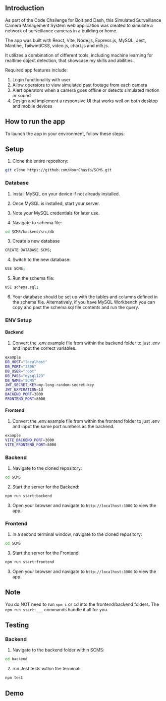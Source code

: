 ## **Introduction**

As part of the Code Challenge for Bolt and Dash, this Simulated Surveillance Camera Management System web application was created to simulate a network of surveillance cameras in a building or home. 

The app was built with React, Vite, Node.js, Express.js, MySQL, Jest, Mantine, TailwindCSS, video.js, chart.js and ml5.js.

It utilizes a combination of different tools, including machine learning for realtime object detection, that showcase my skills and abilities.


Required app features include:

1. Login functionality with user
2. Allow operators to view simulated past footage from each camera
3. Alert operators when a camera goes offline or detects simulated motion or sound
4. Design and implement a responsive UI that works well on both desktop and mobile
devices


## **How to run the app**

To launch the app in your environment, follow these steps:
## Setup
1. Clone the entire repository:
```bash
git clone https://github.com/NoorChasib/SCMS.git
```

### Database
1. Install MySQL on your device if not already installed.

2. Once MySQL is installed, start your server.

3. Note your MySQL credentials for later use.

4. Navigate to schema file:
```bash
cd SCMS/backend/src/db
```
3. Create a new database
```bash
CREATE DATABASE SCMS;
```
4. Switch to the new database:
```bash
USE SCMS;
```
5. Run the schema file:
```bash
USE schema.sql;
```
6. Your database should be set up with the tables and columns defined in the schema file. Alternatively, if you have MySQL Workbench you can copy and past the schema.sql file contents and run the query.

### ENV Setup
#### Backend
1. Convert the .env.example file from within the backend folder to just .env and input the correct variables.

```bash
example
DB_HOST="localhost"
DB_PORT="3306"
DB_USER="root"
DB_PASS="mysql123"
DB_NAME="SCMS"
JWT_SECRET_KEY=my-long-random-secret-key
JWT_EXPIRATION=1d
BACKEND_PORT=3000
FRONTEND_PORT=8000
```

#### Frontend
1. Convert the .env.example file from within the frontend folder to just .env and input the same port numbers as the backend. 

```bash
example
VITE_BACKEND_PORT=3000
VITE_FRONTEND_PORT=8000
```


### Backend
1. Navigate to the cloned repository:
```bash
cd SCMS
```
2. Start the server for the Backend:
```bash
npm run start:backend
```
3. Open your browser and navigate to `http://localhost:3000` to view the app.

### Frontend
1. In a second terminal window, navigate to the cloned repository:
```bash
cd SCMS
```
3. Start the server for the Frontend:
```bash
npm run start:frontend
```
3. Open your browser and navigate to `http://localhost:8000` to view the app.

## Note
You do NOT need to run `npm i` or cd into the frontend/backend folders. The `npm run start:___` commands handle it all for you.

## **Testing**

### Backend
1. Navigate to the backend folder within SCMS:
```bash
cd backend
```
2. run Jest tests within the terminal:
```bash
npm test
```

## **Demo**


